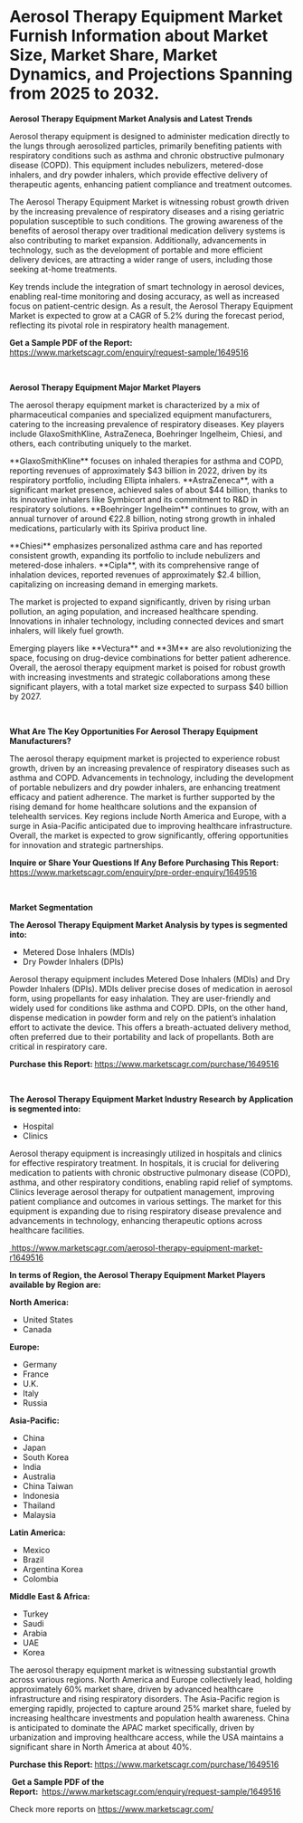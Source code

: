 <p><h1>Aerosol Therapy Equipment Market Furnish Information about Market Size, Market Share, Market Dynamics, and Projections Spanning from 2025 to 2032.</h1></p><p><strong>Aerosol Therapy Equipment Market Analysis and Latest Trends</strong></p>
<p><p>Aerosol therapy equipment is designed to administer medication directly to the lungs through aerosolized particles, primarily benefiting patients with respiratory conditions such as asthma and chronic obstructive pulmonary disease (COPD). This equipment includes nebulizers, metered-dose inhalers, and dry powder inhalers, which provide effective delivery of therapeutic agents, enhancing patient compliance and treatment outcomes.</p><p>The Aerosol Therapy Equipment Market is witnessing robust growth driven by the increasing prevalence of respiratory diseases and a rising geriatric population susceptible to such conditions. The growing awareness of the benefits of aerosol therapy over traditional medication delivery systems is also contributing to market expansion. Additionally, advancements in technology, such as the development of portable and more efficient delivery devices, are attracting a wider range of users, including those seeking at-home treatments.</p><p>Key trends include the integration of smart technology in aerosol devices, enabling real-time monitoring and dosing accuracy, as well as increased focus on patient-centric design. As a result, the Aerosol Therapy Equipment Market is expected to grow at a CAGR of 5.2% during the forecast period, reflecting its pivotal role in respiratory health management.</p></p>
<p><strong>Get a Sample PDF of the Report:&nbsp;</strong> <a href="https://www.marketscagr.com/enquiry/request-sample/1649516?utm_campaign=1835&utm_medium=2&utm_source=Github&utm_content=ia&utm_term=03032025&utm_id=aerosol-therapy-equipment">https://www.marketscagr.com/enquiry/request-sample/1649516</a></p>
<p>&nbsp;</p>
<p><strong>Aerosol Therapy Equipment Major Market Players</strong></p>
<p><p>The aerosol therapy equipment market is characterized by a mix of pharmaceutical companies and specialized equipment manufacturers, catering to the increasing prevalence of respiratory diseases. Key players include GlaxoSmithKline, AstraZeneca, Boehringer Ingelheim, Chiesi, and others, each contributing uniquely to the market.</p><p>**GlaxoSmithKline** focuses on inhaled therapies for asthma and COPD, reporting revenues of approximately $43 billion in 2022, driven by its respiratory portfolio, including Ellipta inhalers. **AstraZeneca**, with a significant market presence, achieved sales of about $44 billion, thanks to its innovative inhalers like Symbicort and its commitment to R&D in respiratory solutions. **Boehringer Ingelheim** continues to grow, with an annual turnover of around €22.8 billion, noting strong growth in inhaled medications, particularly with its Spiriva product line.</p><p>**Chiesi** emphasizes personalized asthma care and has reported consistent growth, expanding its portfolio to include nebulizers and metered-dose inhalers. **Cipla**, with its comprehensive range of inhalation devices, reported revenues of approximately $2.4 billion, capitalizing on increasing demand in emerging markets.</p><p>The market is projected to expand significantly, driven by rising urban pollution, an aging population, and increased healthcare spending. Innovations in inhaler technology, including connected devices and smart inhalers, will likely fuel growth. </p><p>Emerging players like **Vectura** and **3M** are also revolutionizing the space, focusing on drug-device combinations for better patient adherence. Overall, the aerosol therapy equipment market is poised for robust growth with increasing investments and strategic collaborations among these significant players, with a total market size expected to surpass $40 billion by 2027.</p></p>
<p>&nbsp;</p>
<p><strong>What Are The Key Opportunities For Aerosol Therapy Equipment Manufacturers?</strong></p>
<p><p>The aerosol therapy equipment market is projected to experience robust growth, driven by an increasing prevalence of respiratory diseases such as asthma and COPD. Advancements in technology, including the development of portable nebulizers and dry powder inhalers, are enhancing treatment efficacy and patient adherence. The market is further supported by the rising demand for home healthcare solutions and the expansion of telehealth services. Key regions include North America and Europe, with a surge in Asia-Pacific anticipated due to improving healthcare infrastructure. Overall, the market is expected to grow significantly, offering opportunities for innovation and strategic partnerships.</p></p>
<p><strong>Inquire or Share Your Questions If Any Before Purchasing This Report:</strong> <a href="https://www.marketscagr.com/enquiry/pre-order-enquiry/1649516?utm_campaign=1835&utm_medium=2&utm_source=Github&utm_content=ia&utm_term=03032025&utm_id=aerosol-therapy-equipment">https://www.marketscagr.com/enquiry/pre-order-enquiry/1649516</a></p>
<p>&nbsp;</p>
<p><strong>Market Segmentation</strong></p>
<p><strong>The Aerosol Therapy Equipment Market Analysis by types is segmented into:</strong></p>
<p><ul><li>Metered Dose Inhalers (MDIs)</li><li>Dry Powder Inhalers (DPIs)</li></ul></p>
<p><p>Aerosol therapy equipment includes Metered Dose Inhalers (MDIs) and Dry Powder Inhalers (DPIs). MDIs deliver precise doses of medication in aerosol form, using propellants for easy inhalation. They are user-friendly and widely used for conditions like asthma and COPD. DPIs, on the other hand, dispense medication in powder form and rely on the patient’s inhalation effort to activate the device. This offers a breath-actuated delivery method, often preferred due to their portability and lack of propellants. Both are critical in respiratory care.</p></p>
<p><strong>Purchase this Report:&nbsp;</strong><a href="https://www.marketscagr.com/purchase/1649516?utm_campaign=1835&utm_medium=2&utm_source=Github&utm_content=ia&utm_term=03032025&utm_id=aerosol-therapy-equipment">https://www.marketscagr.com/purchase/1649516</a></p>
<p>&nbsp;</p>
<p><strong>The Aerosol Therapy Equipment Market Industry Research by Application is segmented into:</strong></p>
<p><ul><li>Hospital</li><li>Clinics</li></ul></p>
<p><p>Aerosol therapy equipment is increasingly utilized in hospitals and clinics for effective respiratory treatment. In hospitals, it is crucial for delivering medication to patients with chronic obstructive pulmonary disease (COPD), asthma, and other respiratory conditions, enabling rapid relief of symptoms. Clinics leverage aerosol therapy for outpatient management, improving patient compliance and outcomes in various settings. The market for this equipment is expanding due to rising respiratory disease prevalence and advancements in technology, enhancing therapeutic options across healthcare facilities.</p></p>
<p><a href="https://www.marketscagr.com/aerosol-therapy-equipment-market-r1649516?utm_campaign=1835&utm_medium=2&utm_source=Github&utm_content=ia&utm_term=03032025&utm_id=aerosol-therapy-equipment">&nbsp;https://www.marketscagr.com/aerosol-therapy-equipment-market-r1649516</a></p>
<p><strong>In terms of Region, the Aerosol Therapy Equipment Market Players available by Region are:</strong></p>
<p>
    <p> <strong> North America: </strong>
        <ul>
            <li>United States</li>
            <li>Canada</li>
        </ul>
        </p> 
    <p> <strong> Europe: </strong>
        <ul>
            <li>Germany</li>
            <li>France</li>
            <li>U.K.</li>
            <li>Italy</li>
            <li>Russia</li>
        </ul>
        </p> 
    <p> <strong> Asia-Pacific: </strong>
        <ul>
            <li>China</li>
            <li>Japan</li>
            <li>South Korea</li>
            <li>India</li>
            <li>Australia</li>
            <li>China Taiwan</li>
            <li>Indonesia</li>
            <li>Thailand</li>
            <li>Malaysia</li>
        </ul>
        </p> 
    <p> <strong> Latin America: </strong>
        <ul>
            <li>Mexico</li>
            <li>Brazil</li>
            <li>Argentina Korea</li>
            <li>Colombia</li>
        </ul>
        </p> 
    <p> <strong> Middle East & Africa: </strong>
        <ul>
            <li>Turkey</li>
            <li>Saudi</li>
            <li>Arabia</li>
            <li>UAE</li>
            <li>Korea</li>
        </ul>
    </p>
    </p>
<p><p>The aerosol therapy equipment market is witnessing substantial growth across various regions. North America and Europe collectively lead, holding approximately 60% market share, driven by advanced healthcare infrastructure and rising respiratory disorders. The Asia-Pacific region is emerging rapidly, projected to capture around 25% market share, fueled by increasing healthcare investments and population health awareness. China is anticipated to dominate the APAC market specifically, driven by urbanization and improving healthcare access, while the USA maintains a significant share in North America at about 40%.</p></p>
<p><strong>Purchase this Report: </strong><a href="https://www.marketscagr.com/purchase/1649516?utm_campaign=1835&utm_medium=2&utm_source=Github&utm_content=ia&utm_term=03032025&utm_id=aerosol-therapy-equipment">https://www.marketscagr.com/purchase/1649516</a></p>
<p>&nbsp;<strong>Get a Sample PDF of the Report:&nbsp;&nbsp;</strong><a href="https://www.marketscagr.com/enquiry/request-sample/1649516?utm_campaign=1835&utm_medium=2&utm_source=Github&utm_content=ia&utm_term=03032025&utm_id=aerosol-therapy-equipment">https://www.marketscagr.com/enquiry/request-sample/1649516</a></p>
<p><strong></strong></p>
<p>Check more reports on <a href="https://www.marketscagr.com/?utm_campaign=1835&utm_medium=2&utm_source=Github&utm_content=ia&utm_term=03032025&utm_id=aerosol-therapy-equipment">https://www.marketscagr.com/</a></p>